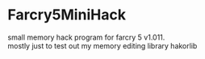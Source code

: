 # Farcry5MiniHack
small memory hack program for farcry 5 v1.011.\
mostly just to test out my memory editing library hakorlib
